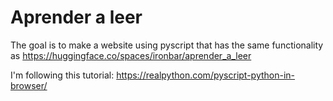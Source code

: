 # Aprender a leer

The goal is to make a website using pyscript that has the same functionality as https://huggingface.co/spaces/ironbar/aprender_a_leer

I'm following this tutorial: https://realpython.com/pyscript-python-in-browser/